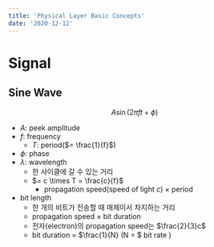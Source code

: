 ```yaml
---
title: 'Physical Layer Basic Concepts'
date: '2020-12-12'
---
```


# Signal

## Sine Wave

$$
A \sin(2 \pi f t + \phi)
$$

* $A$: peek amplitude
* $f$: frequency
    * $T$: period($= \frac{1}{f}$)
* $\phi$: phase
* $\lambda$: wavelength
    * 한 사이클에 갈 수 있는 거리
    * $= c \times T = \frac{c}{f}$
        * propagation speed(speed of light $c$) $\times$ period
* bit length
    * 한 개의 비트가 전송할 때 매체이서 차지하는 거리
    * propagation speed $\times$ bit duration
    * 전자(electron)의 propagation speed는 $\frac{2}{3}c$
    * bit duration = $\frac{1}{N} (N = $ bit rate $)$